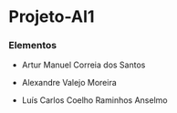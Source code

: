# Projeto-AI1
 
 ### Elementos
- Artur Manuel Correia dos Santos
	
- Alexandre Valejo Moreira

- Luís Carlos Coelho Raminhos Anselmo
